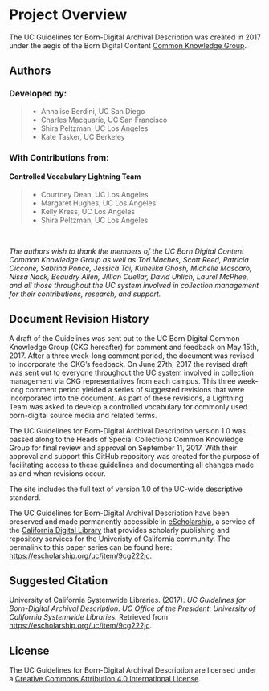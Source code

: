 # Project Overview
The UC Guidelines for Born-Digital Archival Description was created in 2017 under the aegis of the Born Digital Content [Common Knowledge Group](http://libraries.universityofcalifornia.edu/ckg).  

## Authors 

###  Developed by:
  >*   Annalise Berdini, UC San Diego
  >*   Charles Macquarie, UC San Francisco
  >*   Shira Peltzman, UC Los Angeles
  >*   Kate Tasker, UC Berkeley

### With Contributions from:
#### Controlled Vocabulary Lightning Team
  >*   Courtney Dean, UC Los Angeles
  >*   Margaret Hughes, UC Los Angeles
  >*   Kelly Kress, UC Los Angeles  
  >*   Shira Peltzman, UC Los Angeles  

<br />

_The authors wish to thank the members of the UC Born Digital Content Common Knowledge Group as well as Tori Maches, Scott Reed, Patricia Ciccone, Sabrina Ponce, Jessica Tai, Kuhelika Ghosh, Michelle Mascaro, Nissa Nack, Beaudry Allen, Jillian Cuellar, David Uhlich, Laurel McPhee, and all those throughout the UC system involved in collection management for their contributions, research, and support._
<br />

## Document Revision History
A draft of the Guidelines was sent out to the UC Born Digital Common Knowledge Group (CKG hereafter) for comment and feedback on May 15th, 2017. After a three week-long comment period, the document was revised to incorporate the CKG’s feedback. On June 27th, 2017 the revised draft was sent out to everyone throughout the UC system involved in collection management via CKG representatives from each campus. This three week-long comment period yielded a series of suggested revisions that were incorporated into the document. As part of these revisions, a Lightning Team was asked to develop a controlled vocabulary for commonly used born-digital source media and related terms. 

The UC Guidelines for Born-Digital Archival Description version 1.0 was passed along to the Heads of Special Collections Common Knowledge Group for final review and approval on September 11, 2017. With their approval and support this GitHub repository was created for the purpose of facilitating access to these guidelines and documenting all changes made as and when revisions occur.
<br />

The site includes the full text of version 1.0 of the UC-wide descriptive standard.
<br />

The UC Guidelines for Born-Digital Archival Description have been preserved and made permanently accessible in [eScholarship](https://escholarship.org/), a service of the [California Digital Library](https://www.cdlib.org/) that provides scholarly publishing and repository services for the Univeristy of California community. The permalink to this paper series can be found here: https://escholarship.org/uc/item/9cg222jc.

## Suggested Citation
University of California Systemwide Libraries. (2017). _UC Guidelines for Born-Digital Archival Description. UC Office of the President: University of California Systemwide Libraries._ Retrieved from https://escholarship.org/uc/item/9cg222jc.

## License
The UC Guidelines for Born-Digital Archival Description are licensed under a [Creative Commons Attribution 4.0 International License](http://creativecommons.org/licenses/by/4.0/).
